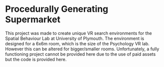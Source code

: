 # Procedurally Generating Supermarket
This project was made to create unique VR search environments for the Spatial Behaviour Lab at University of Plymouth. The environment is designed for a 6x6m room, which is the size of the Psychology VR lab. However this can
be altered for bigger/smaller rooms. Unfortunately, a fully functioning project cannot be provided here due to the use of paid assets but the code is provided here.
